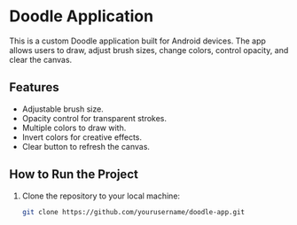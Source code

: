 # Doodle Application

This is a custom Doodle application built for Android devices. The app allows users to draw, adjust brush sizes, change colors, control opacity, and clear the canvas.

## Features
- Adjustable brush size.
- Opacity control for transparent strokes.
- Multiple colors to draw with.
- Invert colors for creative effects.
- Clear button to refresh the canvas.

## How to Run the Project
1. Clone the repository to your local machine:
   ```bash
   git clone https://github.com/yourusername/doodle-app.git
